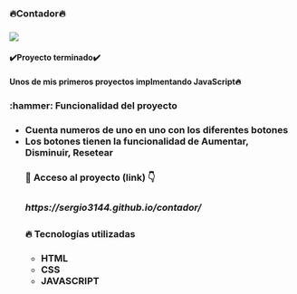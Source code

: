 <h3 align="left">🔥Contador🔥<h3>
  <p align="left">
  <img align="center" src="https://img.shields.io/badge/license-Unlicense-blue.svg">
</p>
  
<h4 align="left">
✔️Proyecto terminado✔️
</h4>
<h4 aling='left'>
  Unos de mis primeros proyectos implmentando JavaScript🔥
<h4>
<h3>:hammer: Funcionalidad del proyecto<h3>
 <ul>
    <li>Cuenta numeros de uno en uno con los diferentes botones
    <li>Los botones tienen la funcionalidad de Aumentar, Disminuir, Resetear
      
<h4> 📁 Acceso al proyecto (link) 👇<h3>
   <h5> https://sergio3144.github.io/contador/
<h4> 🔥 Tecnologías utilizadas <h4>

  <ul>
    <li> HTML
    <li> CSS
    <li> JAVASCRIPT
